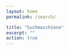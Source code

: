 ```yaml
---
layout: home
permalink: /search/

title: "Suchmaschiene"
excerpt: ""
action: true
---
```

<script alert("Herzlich Wilkommen bei der Suchmaschiene Technik, Es können nicht alle sachen stimmen.")/>
  
# [SUCHMASCHIENE TECHNIK](/search)
# Menü
[Startseite](/)\
[Suchmaschiene](/search)

# Suchergebnisse
- [Frames und Videoplayer](/search/frame)

# Bei uns können vieleicht auch sachen nicht Stimmen.
wenn dann macht ein [Fehlerbericht](https://github.com/die-techniker/die-techniker.github.io/issues/new/choose).
